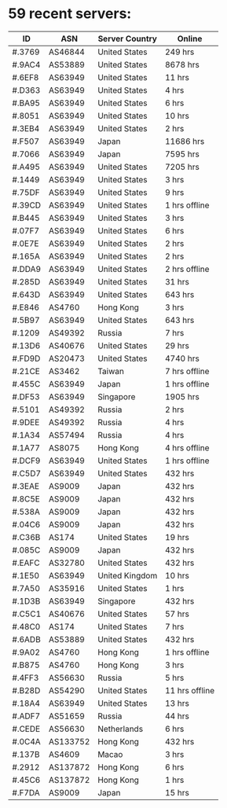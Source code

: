 # 59 recent servers:

| ID | ASN | Server Country | Online |
| ------ | ------ | ------ | ------ |
| #.3769 | AS46844 | United States | 249 hrs |
| #.9AC4 | AS53889 | United States | 8678 hrs |
| #.6EF8 | AS63949 | United States | 11 hrs |
| #.D363 | AS63949 | United States | 4 hrs |
| #.BA95 | AS63949 | United States | 6 hrs |
| #.8051 | AS63949 | United States | 10 hrs |
| #.3EB4 | AS63949 | United States | 2 hrs |
| #.F507 | AS63949 | Japan | 11686 hrs |
| #.7066 | AS63949 | Japan | 7595 hrs |
| #.A495 | AS63949 | United States | 7205 hrs |
| #.1449 | AS63949 | United States | 3 hrs |
| #.75DF | AS63949 | United States | 9 hrs |
| #.39CD | AS63949 | United States | 1 hrs offline |
| #.B445 | AS63949 | United States | 3 hrs |
| #.07F7 | AS63949 | United States | 6 hrs |
| #.0E7E | AS63949 | United States | 2 hrs |
| #.165A | AS63949 | United States | 2 hrs |
| #.DDA9 | AS63949 | United States | 2 hrs offline |
| #.285D | AS63949 | United States | 31 hrs |
| #.643D | AS63949 | United States | 643 hrs |
| #.E846 | AS4760 | Hong Kong | 3 hrs |
| #.5B97 | AS63949 | United States | 643 hrs |
| #.1209 | AS49392 | Russia | 7 hrs |
| #.13D6 | AS40676 | United States | 29 hrs |
| #.FD9D | AS20473 | United States | 4740 hrs |
| #.21CE | AS3462 | Taiwan | 7 hrs offline |
| #.455C | AS63949 | Japan | 1 hrs offline |
| #.DF53 | AS63949 | Singapore | 1905 hrs |
| #.5101 | AS49392 | Russia | 2 hrs |
| #.9DEE | AS49392 | Russia | 4 hrs |
| #.1A34 | AS57494 | Russia | 4 hrs |
| #.1A77 | AS8075 | Hong Kong | 4 hrs offline |
| #.DCF9 | AS63949 | United States | 1 hrs offline |
| #.C5D7 | AS63949 | United States | 432 hrs |
| #.3EAE | AS9009 | Japan | 432 hrs |
| #.8C5E | AS9009 | Japan | 432 hrs |
| #.538A | AS9009 | Japan | 432 hrs |
| #.04C6 | AS9009 | Japan | 432 hrs |
| #.C36B | AS174 | United States | 19 hrs |
| #.085C | AS9009 | Japan | 432 hrs |
| #.EAFC | AS32780 | United States | 432 hrs |
| #.1E50 | AS63949 | United Kingdom | 10 hrs |
| #.7A50 | AS35916 | United States | 1 hrs |
| #.1D3B | AS63949 | Singapore | 432 hrs |
| #.C5C1 | AS40676 | United States | 57 hrs |
| #.48C0 | AS174 | United States | 7 hrs |
| #.6ADB | AS53889 | United States | 432 hrs |
| #.9A02 | AS4760 | Hong Kong | 1 hrs offline |
| #.B875 | AS4760 | Hong Kong | 3 hrs |
| #.4FF3 | AS56630 | Russia | 5 hrs |
| #.B28D | AS54290 | United States | 11 hrs offline |
| #.18A4 | AS63949 | United States | 13 hrs |
| #.ADF7 | AS51659 | Russia | 44 hrs |
| #.CEDE | AS56630 | Netherlands | 6 hrs |
| #.0C4A | AS133752 | Hong Kong | 432 hrs |
| #.137B | AS4609 | Macao | 3 hrs |
| #.2912 | AS137872 | Hong Kong | 6 hrs |
| #.45C6 | AS137872 | Hong Kong | 1 hrs |
| #.F7DA | AS9009 | Japan | 15 hrs |

